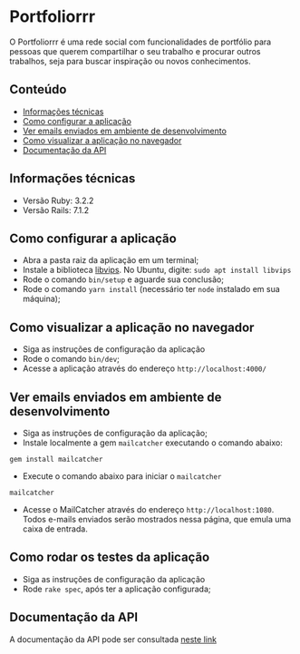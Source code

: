 # Portfoliorrr

O Portfoliorrr é uma rede social com funcionalidades de portfólio para pessoas que querem compartilhar o seu trabalho e procurar outros trabalhos, seja para buscar inspiração ou novos conhecimentos.

## Conteúdo

- [Informações técnicas](https://github.com/TreinaDev/td11-portfoliorrr?tab=readme-ov-file#informa%C3%A7%C3%B5es-t%C3%A9cnicas)
- [Como configurar a aplicação](https://github.com/TreinaDev/td11-portfoliorrr?tab=readme-ov-file#como-configurar-a-aplica%C3%A7%C3%A3o)
- [Ver emails enviados em ambiente de desenvolvimento](https://github.com/TreinaDev/td11-portfoliorrr?tab=readme-ov-file#ver-emails-enviados-em-ambiente-de-desenvolvimento)
- [Como visualizar a aplicação no navegador](https://github.com/TreinaDev/td11-portfoliorrr?tab=readme-ov-file#como-visualizar-a-aplica%C3%A7%C3%A3o-no-navegador)
- [Documentação da API](https://github.com/TreinaDev/td11-portfoliorrr?tab=readme-ov-file#documenta%C3%A7%C3%A3o-da-api)

## Informações técnicas

- Versão Ruby: 3.2.2
- Versão Rails: 7.1.2

## Como configurar a aplicação

- Abra a pasta raiz da aplicação em um terminal;
- Instale a biblioteca [libvips](https://github.com/libvips/libvips). No Ubuntu, digite: `sudo apt install libvips`
- Rode o comando `bin/setup` e aguarde sua conclusão;
- Rode o comando `yarn install` (necessário ter `node` instalado em sua máquina);

## Como visualizar a aplicação no navegador

- Siga as instruções de configuração da aplicação
- Rode o comando `bin/dev`;
- Acesse a aplicação através do endereço `http://localhost:4000/`

## Ver emails enviados em ambiente de desenvolvimento

- Siga as instruções de configuração da aplicação;
- Instale localmente a gem `mailcatcher` executando o comando abaixo:
```shell
gem install mailcatcher 
```
- Execute o comando abaixo para iniciar o `mailcatcher`
```shell
mailcatcher
```
- Acesse o MailCatcher através do endereço `http://localhost:1080`. Todos e-mails enviados serão mostrados nessa página, que emula uma caixa de entrada.

## Como rodar os testes da aplicação

- Siga as instruções de configuração da aplicação
- Rode `rake spec`, após ter a aplicação configurada;

## Documentação da API

A documentação da API pode ser consultada [neste link](https://github.com/TreinaDev/td11-portfoliorrr/blob/main/api_doc.md)

